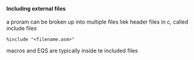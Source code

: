 <h4>Including external files</h4>

a proram can be broken up into multiple files liek header files in c, called include files

    %include "<filename.asm>"

macros and EQS are typically inside te included files
